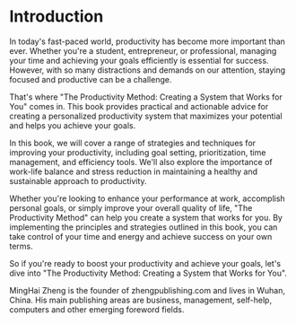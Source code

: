 # Introduction

In today's fast-paced world, productivity has become more important than ever. Whether you're a student, entrepreneur, or professional, managing your time and achieving your goals efficiently is essential for success. However, with so many distractions and demands on our attention, staying focused and productive can be a challenge.

That's where "The Productivity Method: Creating a System that Works for You" comes in. This book provides practical and actionable advice for creating a personalized productivity system that maximizes your potential and helps you achieve your goals.

In this book, we will cover a range of strategies and techniques for improving your productivity, including goal setting, prioritization, time management, and efficiency tools. We'll also explore the importance of work-life balance and stress reduction in maintaining a healthy and sustainable approach to productivity.

Whether you're looking to enhance your performance at work, accomplish personal goals, or simply improve your overall quality of life, "The Productivity Method" can help you create a system that works for you. By implementing the principles and strategies outlined in this book, you can take control of your time and energy and achieve success on your own terms.

So if you're ready to boost your productivity and achieve your goals, let's dive into "The Productivity Method: Creating a System that Works for You".


MingHai Zheng is the founder of zhengpublishing.com and lives in Wuhan, China. His main publishing areas are business, management, self-help, computers and other emerging foreword fields.
